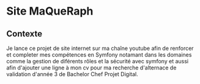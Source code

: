 # Site MaQueRaph

## Contexte

Je lance ce projet de site internet sur ma chaîne youtube afin de renforcer et completer mes compétences en Symfony notamant dans les domaines comme la gestion de diférents rôles et la sécurité avec symfony et aussi afin d'ajouter une ligne à mon cv pour ma recherche d'alternace de validation d'année 3 de Bachelor Chef Projet Digital.

